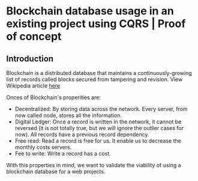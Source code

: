 # Blockchain database usage in an existing project using CQRS | Proof of concept

## Introduction

Blockchain is a distributed database that maintains a continuously-growing list of records called blocks secured from tampering and revision. View Wikipedia article [here](https://en.wikipedia.org/wiki/Blockchain_(database))

Onces of Blockchain's properities are:

* Decentralized: By storing data across the network. Every server, from now called node, stores all the information.
* Digital Ledger: Once a record is written in the network, it cannot be reversed (it is not totally true, but we will ignore the outlier cases for now). All records have a previous record dependency.
* Free read: Read a record is free for us. It enable us to decrease the monthly costs servers.
* Fee to write: Write a record has a cost.

With this properties in mind, we want to validate the viability of using a blockchain database for a web projects.
